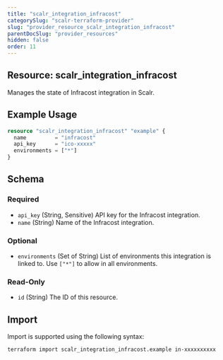 ```yaml
---
title: "scalr_integration_infracost"
categorySlug: "scalr-terraform-provider"
slug: "provider_resource_scalr_integration_infracost"
parentDocSlug: "provider_resources"
hidden: false
order: 11
---
```

## Resource: scalr_integration_infracost

Manages the state of Infracost integration in Scalr.

## Example Usage

```terraform
resource "scalr_integration_infracost" "example" {
  name         = "infracost"
  api_key      = "ico-xxxxx"
  environments = ["*"]
}
```

<!-- schema generated by tfplugindocs -->
## Schema

### Required

- `api_key` (String, Sensitive) API key for the Infracost integration.
- `name` (String) Name of the Infracost integration.

### Optional

- `environments` (Set of String) List of environments this integration is linked to. Use `["*"]` to allow in all environments.

### Read-Only

- `id` (String) The ID of this resource.

## Import

Import is supported using the following syntax:

```shell
terraform import scalr_integration_infracost.example in-xxxxxxxxxx
```
